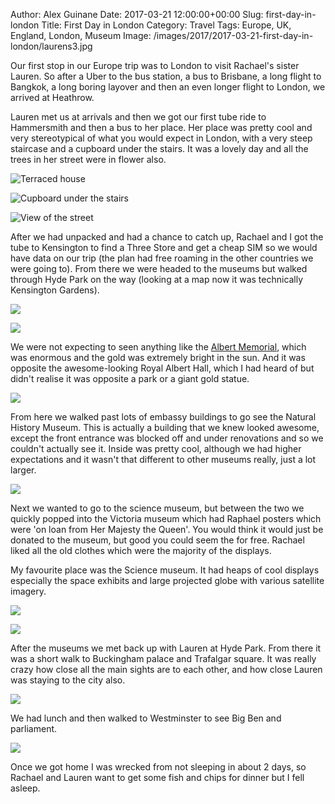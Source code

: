 Author: Alex Guinane
Date: 2017-03-21 12:00:00+00:00
Slug: first-day-in-london
Title: First Day in London
Category: Travel
Tags: Europe, UK, England, London, Museum
Image: /images/2017/2017-03-21-first-day-in-london/laurens3.jpg

Our first stop in our Europe trip was to London to visit Rachael's sister Lauren.
So after a Uber to the bus station, a bus to Brisbane, a long flight to Bangkok, a long boring layover and then an even longer flight to London, we arrived at Heathrow.

Lauren met us at arrivals and then we got our first tube ride to Hammersmith and then a bus to her place. Her place was pretty cool and very stereotypical of what you would expect in London, with a very steep staircase and a cupboard under the stairs. It was a lovely day and all the trees in her street were in flower also.

![](/images/2017/2017-03-21-first-day-in-london/laurens1.jpg "Terraced house")

![](/images/2017/2017-03-21-first-day-in-london/laurens2.jpg "Cupboard under the stairs")

![](/images/2017/2017-03-21-first-day-in-london/laurens3.jpg "View of the street")

After we had unpacked and had a chance to catch up, Rachael and I got the tube to Kensington to find a Three Store and get a cheap SIM so we would have data on our trip (the plan had free roaming in the other countries we were going to). From there we were headed to the museums but walked through Hyde Park on the way (looking at a map now it was technically Kensington Gardens).

![](/images/2017/2017-03-21-first-day-in-london/hyde1.jpg)

![](/images/2017/2017-03-21-first-day-in-london/hyde2.jpg)

We were not expecting to seen anything like the [Albert Memorial](https://en.wikipedia.org/wiki/Albert_Memorial), which was enormous and the gold was extremely bright in the sun. And it was opposite the awesome-looking Royal Albert Hall, which I had heard of but didn't realise it was opposite a park or a giant gold statue.

![](/images/2017/2017-03-21-first-day-in-london/hyde3.jpg)

From here we walked past lots of embassy buildings to go see the Natural History Museum. This is actually a building that we knew looked awesome, except the front entrance was blocked off and under renovations and so we couldn't actually see it. Inside was pretty cool, although we had higher expectations and it wasn't that different to other museums really, just a lot larger.

![](/images/2017/2017-03-21-first-day-in-london/lion.jpg)

Next we wanted to go to the science museum, but between the two we quickly popped into the Victoria museum which had Raphael posters which were 'on loan from Her Majesty the Queen'. You would think it would just be donated to the museum, but good you could seem the for free. Rachael liked all the old clothes which were the majority of the displays.

My favourite place was the Science museum. It had heaps of cool displays especially the space exhibits and large projected globe with various satellite imagery.

![](/images/2017/2017-03-21-first-day-in-london/science1.jpg)

![](/images/2017/2017-03-21-first-day-in-london/science2.jpg)

After the museums we met back up with Lauren at Hyde Park. From there it was a short walk to Buckingham palace and Trafalgar square. It was really crazy how close all the main sights are to each other, and how close Lauren was staying to the city also.

![](/images/2017/2017-03-21-first-day-in-london/queen.jpg)

We had lunch and then walked to Westminster to see Big Ben and parliament.

![](/images/2017/2017-03-21-first-day-in-london/westminster.jpg)

Once we got home I was wrecked from not sleeping in about 2 days, so Rachael and Lauren want to get some fish and chips for dinner but I fell asleep.
